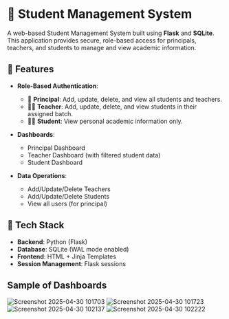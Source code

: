 # 🏫 Student Management System

A web-based Student Management System built using **Flask** and **SQLite**. This application provides secure, role-based access for principals, teachers, and students to manage and view academic information.

## 🚀 Features

- **Role-Based Authentication**:
  - 🔑 **Principal**: Add, update, delete, and view all students and teachers.
  - 👩‍🏫 **Teacher**: Add, update, delete, and view students in their assigned batch.
  - 👨‍🎓 **Student**: View personal academic information only.

- **Dashboards**:
  - Principal Dashboard
  - Teacher Dashboard (with filtered student data)
  - Student Dashboard

- **Data Operations**:
  - Add/Update/Delete Teachers
  - Add/Update/Delete Students
  - View all users (for principal)

## 🧰 Tech Stack

- **Backend**: Python (Flask)
- **Database**: SQLite (WAL mode enabled)
- **Frontend**: HTML + Jinja Templates
- **Session Management**: Flask sessions

## Sample of Dashboards
![Screenshot 2025-04-30 101703](https://github.com/user-attachments/assets/818fd938-f4a0-45f3-a588-3eee7cbb8597)
![Screenshot 2025-04-30 101723](https://github.com/user-attachments/assets/309eb37e-9a3b-4546-b9f2-12bc5cc47482)
![Screenshot 2025-04-30 102137](https://github.com/user-attachments/assets/c643d486-a18d-43a4-84c9-374d5473fc58)
![Screenshot 2025-04-30 102222](https://github.com/user-attachments/assets/a10642e9-28fc-4ccc-ae98-88ae50cb0ff5)
